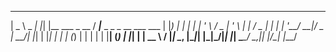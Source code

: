 

 ____        _   _                    ____                          
|  _ \ _   _| |_| |__   ___  _ __    / ___|___  _   _ _ __ ___  ___ 
| |_) | | | | __| '_ \ / _ \| '_ \  | |   / _ \| | | | '__/ __|/ _ \
|  __/| |_| | |_| | | | (_) | | | | | |__| (_) | |_| | |  \__ \  __/
|_|    \__, |\__|_| |_|\___/|_| |_|  \____\___/ \__,_|_|  |___/\___|
       |___/                                                        

